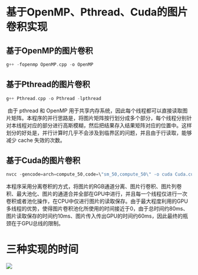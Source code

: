 # 基于OpenMP、Pthread、Cuda的图片卷积实现
## 基于OpenMP的图片卷积

```c++
g++ -fopenmp OpenMP.cpp -o OpenMP
```

## 基于Pthread的图片卷积

```c++
g++ Pthread.cpp -o Pthread -lpthread
```

​	由于 pthread 和 OpenMP 用于共享内存系统，因此每个线程都可以直接读取图片矩阵。本程序的并行思路是，将图片矩阵按行划分成多个部分，每个线程分别针对本线程对应的部分进行高斯模糊，然后把结果存入结果矩阵对应的位置中。这样划分的好处是，并行计算时几乎不会涉及到临界区的问题，并且由于行读取，能够减少 cache 失效的次数。

## 基于Cuda的图片卷积
```C++
nvcc -gencode=arch=compute_50,code=\"sm_50,compute_50\" -o cuda Cuda.cu
```

​	本程序采用分离卷积的方式，将图片的RGB通道分离、图片行卷积、图片列卷积、最大池化、图片的通道合并全部在GPU中进行，并且每一个线程仅进行一次卷积或者池化操作，在CPU中仅进行图片的读取保存。由于最大程度利用的GPU多线程的优势，使得图片卷积池化所使用的时间接近于0，由于总时间约80ms、图片读取保存的时间约10ms、图片传入传出GPU的时间约60ms，因此最终的瓶颈在于GPU总线的限制。

# 三种实现的时间

![](C:\Users\86132\AppData\Roaming\Typora\typora-user-images\image-20230227180356731.png)


